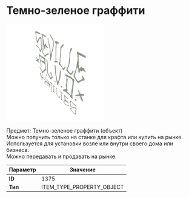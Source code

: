 # Темно-зеленое граффити

![Item Image](../img/1375.webp?raw=true)

Предмет: Темно-зеленое граффити (объект)<br>Можно получить только на станке для крафта или купить на рынке.<br>Используется для установки возле или внутри своего дома или бизнеса.<br>Можно передавать и продавать на рынке.


| Параметр | Значение |
|----------|----------|
| **ID** | 1375 |
| **Тип** | ITEM_TYPE_PROPERTY_OBJECT |

